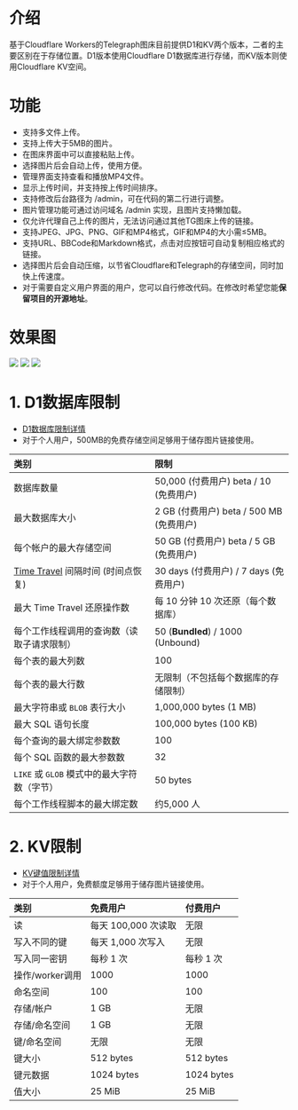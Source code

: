 # 介绍

基于Cloudflare Workers的Telegraph图床目前提供D1和KV两个版本，二者的主要区别在于存储位置。D1版本使用Cloudflare D1数据库进行存储，而KV版本则使用Cloudflare KV空间。

# 功能

- 支持多文件上传。
- 支持上传大于5MB的图片。
- 在图床界面中可以直接粘贴上传。
- 选择图片后会自动上传，使用方便。
- 管理界面支持查看和播放MP4文件。
- 显示上传时间，并支持按上传时间排序。
- 支持修改后台路径为 /admin，可在代码的第二行进行调整。
- 图片管理功能可通过访问域名 /admin 实现，且图片支持懒加载。
- 仅允许代理自己上传的图片，无法访问通过其他TG图床上传的链接。
- 支持JPEG、JPG、PNG、GIF和MP4格式，GIF和MP4的大小需≤5MB。
- 支持URL、BBCode和Markdown格式，点击对应按钮可自动复制相应格式的链接。
- 选择图片后会自动压缩，以节省Cloudflare和Telegraph的存储空间，同时加快上传速度。
- 对于需要自定义用户界面的用户，您可以自行修改代码。在修改时希望您能**保留项目的开源地址**。

# 效果图
![](http://kycloud3.koyoo.cn/2024082909911202408291512219124.png)
![](http://kycloud3.koyoo.cn/2024082977e50202408291512218799.png)
![](http://kycloud3.koyoo.cn/20240829639cf202408291512214544.png)

# 1. D1数据库限制

- [D1数据库限制详情](https://developers.cloudflare.com/d1/platform/limits/)
- 对于个人用户，500MB的免费存储空间足够用于储存图片链接使用。

| 类别                                                         | 限制                                     |
| :----------------------------------------------------------- | :--------------------------------------- |
| 数据库数量                                                   | 50,000 (付费用户) beta / 10 (免费用户)   |
| 最大数据库大小                                               | 2 GB (付费用户) beta / 500 MB (免费用户) |
| 每个帐户的最大存储空间                                       | 50 GB (付费用户) beta / 5 GB (免费用户)  |
| [Time Travel](https://developers.cloudflare.com/d1/learning/time-travel/) 间隔时间 (时间点恢复) | 30 days (付费用户) / 7 days (免费用户)   |
| 最大 Time Travel 还原操作数                                  | 每 10 分钟 10 次还原（每个数据库）       |
| 每个工作线程调用的查询数（读取子请求限制）                   | 50 (**Bundled**) / 1000 (Unbound)        |
| 每个表的最大列数                                             | 100                                      |
| 每个表的最大行数                                             | 无限制（不包括每个数据库的存储限制）     |
| 最大字符串或 `BLOB` 表行大小                                 | 1,000,000 bytes (1 MB)                   |
| 最大 SQL 语句长度                                            | 100,000 bytes (100 KB)                   |
| 每个查询的最大绑定参数数                                     | 100                                      |
| 每个 SQL 函数的最大参数数                                    | 32                                       |
| `LIKE` 或 `GLOB` 模式中的最大字符数（字节）                  | 50 bytes                                 |
| 每个工作线程脚本的最大绑定数                                 | 约5,000 人                               |

# 2. KV限制

- [KV键值限制详情](https://developers.cloudflare.com/kv/platform/limits/)
- 对于个人用户，免费额度足够用于储存图片链接使用。

| 类别            | 免费用户            | 付费用户   |
| :-------------- | :------------------ | :--------- |
| 读              | 每天 100,000 次读取 | 无限       |
| 写入不同的键    | 每天 1,000 次写入   | 无限       |
| 写入同一密钥    | 每秒 1 次           | 每秒 1 次  |
| 操作/worker调用 | 1000                | 1000       |
| 命名空间        | 100                 | 100        |
| 存储/帐户       | 1 GB                | 无限       |
| 存储/命名空间   | 1 GB                | 无限       |
| 键/命名空间     | 无限                | 无限       |
| 键大小          | 512 bytes           | 512 bytes  |
| 键元数据        | 1024 bytes          | 1024 bytes |
| 值大小          | 25 MiB              | 25 MiB     |
